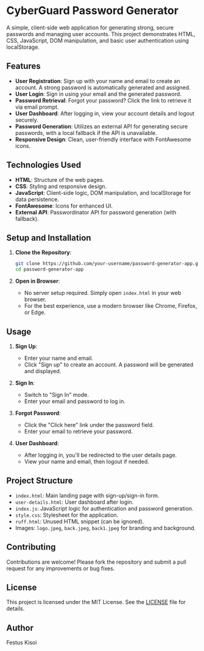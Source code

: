 # CyberGuard Password Generator

A simple, client-side web application for generating strong, secure passwords and managing user accounts. This project demonstrates HTML, CSS, JavaScript, DOM manipulation, and basic user authentication using localStorage.

## Features

- **User Registration**: Sign up with your name and email to create an account. A strong password is automatically generated and assigned.
- **User Login**: Sign in using your email and the generated password.
- **Password Retrieval**: Forgot your password? Click the link to retrieve it via email prompt.
- **User Dashboard**: After logging in, view your account details and logout securely.
- **Password Generation**: Utilizes an external API for generating secure passwords, with a local fallback if the API is unavailable.
- **Responsive Design**: Clean, user-friendly interface with FontAwesome icons.

## Technologies Used

- **HTML**: Structure of the web pages.
- **CSS**: Styling and responsive design.
- **JavaScript**: Client-side logic, DOM manipulation, and localStorage for data persistence.
- **FontAwesome**: Icons for enhanced UI.
- **External API**: Passwordinator API for password generation (with fallback).

## Setup and Installation

1. **Clone the Repository**:
   ```bash
   git clone https://github.com/your-username/password-generator-app.git
   cd password-generator-app
   ```

2. **Open in Browser**:
   - No server setup required. Simply open `index.html` in your web browser.
   - For the best experience, use a modern browser like Chrome, Firefox, or Edge.

## Usage

1. **Sign Up**:
   - Enter your name and email.
   - Click "Sign up" to create an account. A password will be generated and displayed.

2. **Sign In**:
   - Switch to "Sign In" mode.
   - Enter your email and password to log in.

3. **Forgot Password**:
   - Click the "Click here" link under the password field.
   - Enter your email to retrieve your password.

4. **User Dashboard**:
   - After logging in, you'll be redirected to the user details page.
   - View your name and email, then logout if needed.

## Project Structure

- `index.html`: Main landing page with sign-up/sign-in form.
- `user-details.html`: User dashboard after login.
- `index.js`: JavaScript logic for authentication and password generation.
- `style.css`: Stylesheet for the application.
- `ruff.html`: Unused HTML snippet (can be ignored).
- Images: `logo.jpeg`, `back.jpeg`, `back1.jpeg` for branding and background.

## Contributing

Contributions are welcome! Please fork the repository and submit a pull request for any improvements or bug fixes.

## License

This project is licensed under the MIT License. See the [LICENSE](LICENSE) file for details.

## Author

Festus Kisoi
